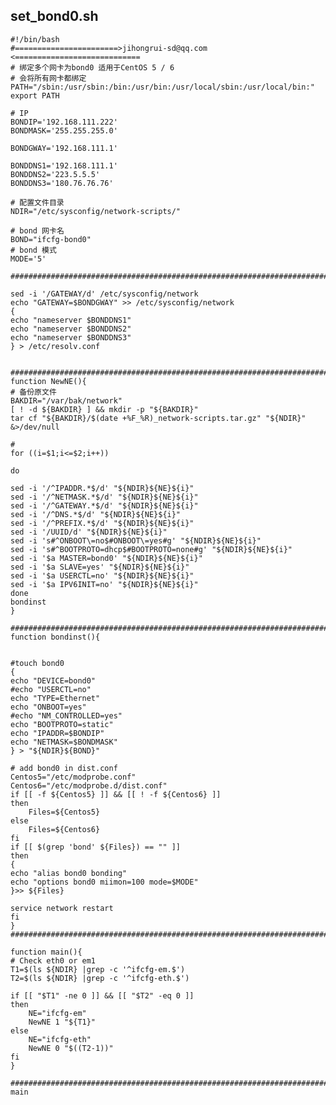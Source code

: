 ## set_bond0.sh
    #!/bin/bash
    #=======================>jihongrui-sd@qq.com <============================
    # 绑定多个网卡为bond0 适用于CentOS 5 / 6
    # 会将所有网卡都绑定
    PATH="/sbin:/usr/sbin:/bin:/usr/bin:/usr/local/sbin:/usr/local/bin:"
    export PATH
    
    # IP
    BONDIP='192.168.111.222'
    BONDMASK='255.255.255.0'
    
    BONDGWAY='192.168.111.1'
    
    BONDDNS1='192.168.111.1'
    BONDDNS2='223.5.5.5'
    BONDDNS3='180.76.76.76'
    
    # 配置文件目录
    NDIR="/etc/sysconfig/network-scripts/"
    
    # bond 网卡名
    BOND="ifcfg-bond0"
    # bond 模式
    MODE='5'
    
    ###################################################################################
    
    sed -i '/GATEWAY/d' /etc/sysconfig/network
    echo "GATEWAY=$BONDGWAY" >> /etc/sysconfig/network
    {
    echo "nameserver $BONDDNS1"
    echo "nameserver $BONDDNS2"
    echo "nameserver $BONDDNS3"
    } > /etc/resolv.conf
    
    
    ###################################################################################
    function NewNE(){
    # 备份原文件
    BAKDIR="/var/bak/network"
    [ ! -d ${BAKDIR} ] && mkdir -p "${BAKDIR}"
    tar cf "${BAKDIR}/$(date +%F_%R)_network-scripts.tar.gz" "${NDIR}" &>/dev/null
    
    #
    for ((i=$1;i<=$2;i++))
    
    do
    
    sed -i '/^IPADDR.*$/d' "${NDIR}${NE}${i}"
    sed -i '/^NETMASK.*$/d' "${NDIR}${NE}${i}"
    sed -i '/^GATEWAY.*$/d' "${NDIR}${NE}${i}"
    sed -i '/^DNS.*$/d' "${NDIR}${NE}${i}"
    sed -i '/^PREFIX.*$/d' "${NDIR}${NE}${i}"
    sed -i '/UUID/d' "${NDIR}${NE}${i}"
    sed -i 's#^ONBOOT\=no$#ONBOOT\=yes#g' "${NDIR}${NE}${i}"
    sed -i 's#^BOOTPROTO=dhcp$#BOOTPROTO=none#g' "${NDIR}${NE}${i}"
    sed -i '$a MASTER=bond0' "${NDIR}${NE}${i}"
    sed -i '$a SLAVE=yes' "${NDIR}${NE}${i}"
    sed -i '$a USERCTL=no' "${NDIR}${NE}${i}"
    sed -i '$a IPV6INIT=no' "${NDIR}${NE}${i}"
    done
    bondinst
    }
    
    ###################################################################################
    function bondinst(){
    
    
    #touch bond0
    {
    echo "DEVICE=bond0"
    #echo "USERCTL=no"
    echo "TYPE=Ethernet"
    echo "ONBOOT=yes"
    #echo "NM_CONTROLLED=yes"
    echo "BOOTPROTO=static"
    echo "IPADDR=$BONDIP"
    echo "NETMASK=$BONDMASK"
    } > "${NDIR}${BOND}"
    
    # add bond0 in dist.conf
    Centos5="/etc/modprobe.conf"
    Centos6="/etc/modprobe.d/dist.conf"
    if [[ -f ${Centos5} ]] && [[ ! -f ${Centos6} ]]
    then
        Files=${Centos5}
    else
        Files=${Centos6}
    fi
    if [[ $(grep 'bond' ${Files}) == "" ]]
    then
    {
    echo "alias bond0 bonding"
    echo "options bond0 miimon=100 mode=$MODE"
    }>> ${Files}
    
    service network restart
    fi
    }
    ###################################################################################
    
    function main(){
    # Check eth0 or em1
    T1=$(ls ${NDIR} |grep -c '^ifcfg-em.$')
    T2=$(ls ${NDIR} |grep -c '^ifcfg-eth.$')
    
    if [[ "$T1" -ne 0 ]] && [[ "$T2" -eq 0 ]]
    then
        NE="ifcfg-em"
        NewNE 1 "${T1}"
    else
        NE="ifcfg-eth"
        NewNE 0 "$((T2-1))"
    fi
    }
    
    ###################################################################################
    main
